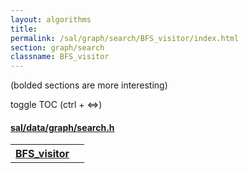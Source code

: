 ```yaml
---
layout: algorithms
title: 
permalink: /sal/graph/search/BFS_visitor/index.html
section: graph/search
classname: BFS_visitor
---
```


<div class="toc">
<p class="toc-caption">(bolded sections are more interesting)</p>
<p class="toc-toggle">toggle TOC (ctrl + &#8660;)</p>
</div><div class="block">
<h4><a href="https://github.com/LemonPi/data/blob/master/graph/search.h">sal/data/graph/search.h</a>
</h4><table class="pretty">
<tr><th><a class="doc-list-name" href="#BFS_visitor">BFS_visitor</a></th><th></th></tr>
</table></div>



